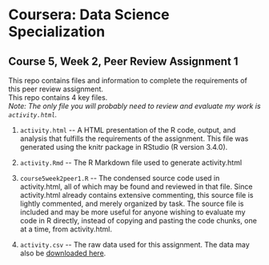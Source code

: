 # Coursera: Data Science Specialization
## Course 5, Week 2, Peer Review Assignment 1

This repo contains files and information to complete the requirements of this peer review assignment.  
This repo contains 4 key files.  
*Note: The only file you will probably need to review and evaluate my work is `activity.html`.* 

1. `activity.html`  -- A HTML presentation of the R code, output, and analysis that fulfills the requirements of the assignment. This file was generated using the knitr package in RStudio (R version 3.4.0). 

2. `activity.Rmd` -- The R Markdown file used to generate activity.html

2. `course5week2peer1.R` -- The condensed source code used in activity.html, all of which may be found and reviewed in that file. Since activity.html already contains extensive commenting, this source file is lightly commented, and merely organized by task. The source file is included and may be more useful for anyone wishing to evaluate my code in R directly, instead of copying and pasting the code chunks, one at a time, from activity.html.

3. `activity.csv` -- The raw data used for this assignment. The data may also be [downloaded here](https://d396qusza40orc.cloudfront.net/repdata%2Fdata%2Factivity.zip).

